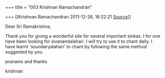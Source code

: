 +++
title = "003 Krishnan Ramachandran"

+++
[[Krishnan Ramachandran	2011-12-26, 16:22:21 [Source](https://groups.google.com/g/samskrita/c/_nxEPWa61hU)]]



Dear Sri Ramakrishna,



Thank you for giving a wonderful site for several important slokas. I for one have been looking for sivanandalahari. I will try to use it to chant daily. I have learnt 'soundaryalahari' to chant by following the same method suggested by you.



pranams and thanks



krishnan

